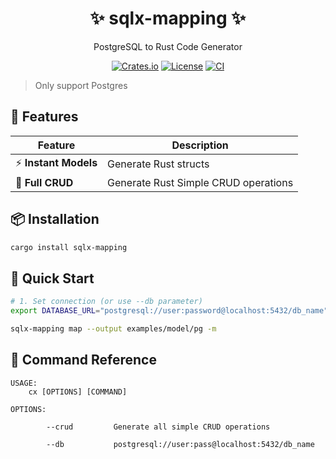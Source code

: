 <div align="center">
  <h1>✨ sqlx-mapping ✨</h1>
  <p>PostgreSQL to Rust Code Generator</p>

[![Crates.io](https://img.shields.io/crates/v/creator-sqlx?style=for-the-badge&logo=rust)](https://crates.io/crates/creator-sqlx)
[![License](https://img.shields.io/badge/license-MIT-blue?style=for-the-badge)](https://opensource.org/licenses/MIT)
[![CI](https://img.shields.io/github/actions/workflow/status/your-repo/creator-sqlx/rust.yml?style=for-the-badge&logo=github)](https://github.com/your-repo/creator-sqlx/actions)
</div>

> Only support Postgres

## 🚀 Features

| Feature                    | Description                          |
|----------------------------|--------------------------------------|
| ⚡ **Instant Models**       | Generate Rust structs                |
| 🔄 **Full CRUD**           | Generate Rust Simple CRUD operations |


## 📦 Installation


```bash
cargo install sqlx-mapping
```

## 🏁 Quick Start

```bash
# 1. Set connection (or use --db parameter)
export DATABASE_URL="postgresql://user:password@localhost:5432/db_name"

sqlx-mapping map --output examples/model/pg -m
```

## 📜 Command Reference

```text
USAGE:
    cx [OPTIONS] [COMMAND]

OPTIONS:

        --crud         Generate all simple CRUD operations 

        --db           postgresql://user:pass@localhost:5432/db_name
```
